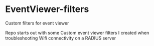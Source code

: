# EventViewer-filters
Custom filters for event viewer

Repo starts out with some Custom event viewer filters I created when troubleshooting Wifi connectivity on a RADIUS server

